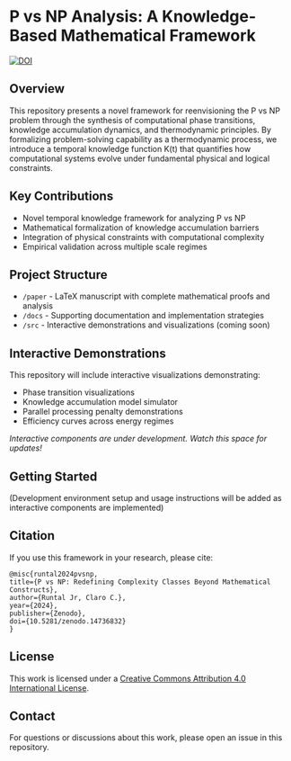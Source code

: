 # P vs NP Analysis: A Knowledge-Based Mathematical Framework

[![DOI](https://zenodo.org/badge/DOI/10.5281/zenodo.14749668.svg)](https://doi.org/10.5281/zenodo.14749668)

## Overview

This repository presents a novel framework for reenvisioning the P vs NP problem through the synthesis of computational phase transitions, knowledge accumulation dynamics, and thermodynamic principles. By formalizing problem-solving capability as a thermodynamic process, we introduce a temporal knowledge function K(t) that quantifies how computational systems evolve under fundamental physical and logical constraints.

## Key Contributions

-   Novel temporal knowledge framework for analyzing P vs NP
-   Mathematical formalization of knowledge accumulation barriers
-   Integration of physical constraints with computational complexity
-   Empirical validation across multiple scale regimes

## Project Structure

-   `/paper` - LaTeX manuscript with complete mathematical proofs and analysis
-   `/docs` - Supporting documentation and implementation strategies
-   `/src` - Interactive demonstrations and visualizations (coming soon)

## Interactive Demonstrations

This repository will include interactive visualizations demonstrating:

-   Phase transition visualizations
-   Knowledge accumulation model simulator
-   Parallel processing penalty demonstrations
-   Efficiency curves across energy regimes

_Interactive components are under development. Watch this space for updates!_

## Getting Started

(Development environment setup and usage instructions will be added as interactive components are implemented)

## Citation

If you use this framework in your research, please cite:

```
@misc{runtal2024pvsnp,
title={P vs NP: Redefining Complexity Classes Beyond Mathematical Constructs},
author={Runtal Jr, Claro C.},
year={2024},
publisher={Zenodo},
doi={10.5281/zenodo.14736832}
}
```

## License

This work is licensed under a [Creative Commons Attribution 4.0 International License](http://creativecommons.org/licenses/by/4.0/).

## Contact

For questions or discussions about this work, please open an issue in this repository.

